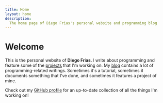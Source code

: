 ```yaml
---
title: Home
layout: home
description:
  The home page of Diego Frias's personal website and programming blog.
---
```


<h1>Welcome</h1>

This is the personal website of **Diego Frias**. I write about programming and
feature some of the [projects](/projects/) that I'm working on. My
[blog](/blog/) contains a lot of programming-related writings. Sometimes it's a
tutorial, sometimes it documents something that I've done, and sometimes it
features a project of mine.

Check out my [GitHub profile](https://github.com/dzfrias) for an up-to-date
collection of all the things I'm working on!
